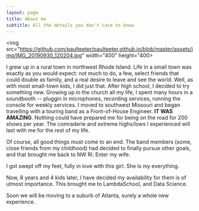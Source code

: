 ```yaml
---
layout: page
title: About me
subtitle: All the details you don't care to know
---
```

<img src="https://github.com/paulteeter/paulteeter.github.io/blob/master/assets/img/IMG_20190930_120204.jpg" width="400" height="400>

I grew up in a rural town in northwest Rhode Island. Life in a small town was exactly as you would expect: not much to do, a few, select friends that could double as family, and a real desire to leave and see the world.
Well, as with most small-town kids, I did just that.
After high school, I decided to try something new. Growing up in the church all my life, I spent many hours in a soundbooth -- pluggin in microphones, recording services, running the console for weekly services.
I moved to southwest Missouri and began travelling with a touring band as a Front-of-House Engineer. **IT WAS AMAZING**. Nothing could have prepared me for being on the road for 200 shows per year. The comraderie and extreme highs/lows I experienced will last with me for the rest of my life.

Of course, all good things must come to an end. The band members (some, close friends from my childhood) had decided to finally pursue other goals, and that brought me back to NW RI. Enter my wife.

I got swept off my feet, fully in love with this girl.
She is my everything.

Now, 8 years and 4 kids later, I have decided my availability for them is of utmost importance. This brought me to LambdaSchool, and Data Science.

Soon we will be moving to a suburb of Atlanta, surely a whole new experience.
